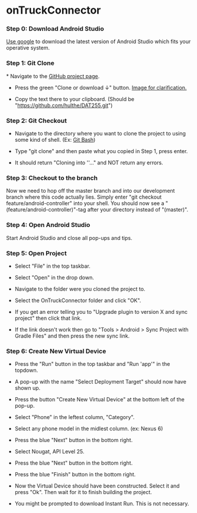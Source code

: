 <h1>onTruckConnector</h1>

<h3>Step 0: Download Android Studio</h3>
<a href = "http://bfy.tw/43JI">Use google</a> to download the latest version of Android Studio which fits your operative system.

<h3>Step 1: Git Clone</h3>
* Navigate to the <a href =" https://github.com/hulthe/DAT255">GitHub project page</a>.

* Press the green "Clone or download ↓" button. <a href = "https://i.imgur.com/NWvVLpx.png">Image for clarification.</a>

* Copy the text there to your clipboard. (Should be "https://github.com/hulthe/DAT255.git")

<h3>Step 2: Git Checkout</h3>

* Navigate to the directory where you want to clone the project to using some kind of shell. (Ex: <a href = https://git-for-windows.github.io>Git Bash</a>)

* Type "git clone" and then paste what you copied in Step 1, press enter.

* It should return "Cloning into '<folder name>'..." and NOT return any errors.
  
<h3>Step 3: Checkout to the branch</h3>
Now we need to hop off the master branch and into our development branch where this code actually lies.
Simply enter "git checkout feature/android-controller" into your shell.
You should now see a "(feature/android-controller)"-tag after your directory instead of "(master)".

<h3>Step 4: Open Android Studio</h3>
Start Android Studio and close all pop-ups and tips.

<h3>Step 5: Open Project</h3>

* Select "File" in the top taskbar.

* Select "Open" in the drop down.

* Navigate to the folder were you cloned the project to.

* Select the OnTruckConnector folder and click "OK".

* If you get an error telling you to "Upgrade plugin to version X and sync project" then click that link.

* If the link doesn't work then go to "Tools > Android > Sync Project with Gradle Files" and then press the new sync link.

<h3>Step 6: Create New Virtual Device</h3>

* Press the "Run" button in the top taskbar and "Run 'app'" in the topdown.

* A pop-up with the name "Select Deployment Target" should now have shown up.

* Press the button "Create New Virtual Device" at the bottom left of the pop-up.

* Select "Phone" in the leftest column, "Category".

* Select any phone model in the midlest column. (ex: Nexus 6)

* Press the blue "Next" button in the bottom right.

* Select Nougat, API Level 25.

* Press the blue "Next" button in the bottom right.

* Press the blue "Finish" button in the bottom right.

* Now the Virtual Device should have been constructed. Select it and press "Ok". Then wait for it to finish building the project.

* You might be prompted to download Instant Run. This is not necessary.
